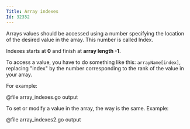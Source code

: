 ```yaml
---
Title: Array indexes
Id: 32352
---
```

Arrays values should be accessed using a number specifying the location of the desired value in the array. This number is called Index.

Indexes starts at **0** and finish at **array length -1**.

To access a value, you have to do something like this: `arrayName[index]`, replacing "index" by the number corresponding to the rank of the value in your array.

For example:

@file array_indexes.go output


To set or modify a value in the array, the way is the same.
Example:

@file array_indexes2.go output
